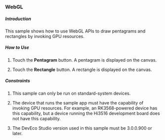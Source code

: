 ### WebGL

##### Introduction

This sample shows how to use WebGL APIs to draw pentagrams and rectangles by invoking GPU resources.

##### How to Use

1. Touch the **Pentagram** button. A pentagram is displayed on the canvas.

2. Touch the **Rectangle** button. A rectangle is displayed on the canvas.

##### Constraints

1. This sample can only be run on standard-system devices.

2. The device that runs the sample app must have the capability of invoking GPU resources. For example, an RK3568-powered device has this capability, but a device running the Hi3516 development board does not have this capability.

3. The DevEco Studio version used in this sample must be 3.0.0.900 or later.
